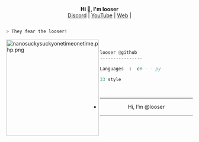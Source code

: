 <p align='center'>
  <b>Hi 👋, I'm looser</b><br>
  <a href="https://discord.gg/aBVmH2faj8">Discord</a> |
  <a href="https://www.youtube.com/channel/7nyco">YouTube</a> |
  <a href="https://fir3.cc/looserz">Web</a> |



```bash

> They fear the looser!

```
<img src="https://cdn.discordapp.com/attachments/1083107952707244062/1134249451884650548/c7d85d3af0e5d9cf8f63b41e43d11831.gif" align="left" src="https://media.discordapp.net/attachments/975703159982923848/995337889321844886/1657350460774.jpg?width=682&height=682" alt="nanosuckysuckyonetimeonetime.php.png" width="250" height="260">

```py


looser @github
----------------

Languages  :  c# - - py

33 style

  
```










------------												
- <p align="center"> Hi, I’m @looser

-----------------

<!---
looser Web/looser Web is a ✨ special ✨ repository because its `README.md` (this file) appears on your GitHub profile.
You can click the Preview link to take a look at your changes.
--->


